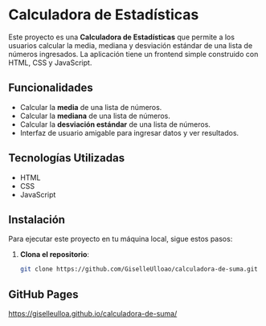 # Calculadora de Estadísticas

Este proyecto es una **Calculadora de Estadísticas** que permite a los usuarios calcular la media, mediana y desviación estándar de una lista de números ingresados. La aplicación tiene un frontend simple construido con HTML, CSS y JavaScript.

## Funcionalidades

- Calcular la **media** de una lista de números.
- Calcular la **mediana** de una lista de números.
- Calcular la **desviación estándar** de una lista de números.
- Interfaz de usuario amigable para ingresar datos y ver resultados.

## Tecnologías Utilizadas

- HTML
- CSS
- JavaScript

## Instalación

Para ejecutar este proyecto en tu máquina local, sigue estos pasos:

1. **Clona el repositorio**:
   ```bash
   git clone https://github.com/GiselleUlloao/calculadora-de-suma.git
  ## GitHub Pages
https://giselleulloa.github.io/calculadora-de-suma/
